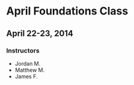 # April Foundations Class
## April 22-23, 2014

### Instructors
* Jordan M.
* Matthew M.
* James F.
